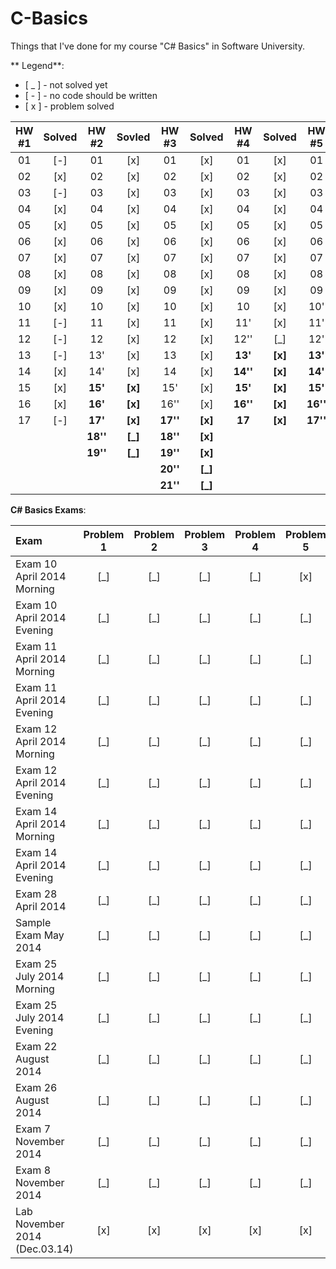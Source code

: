 C-Basics
========
Things that I've done for my course "C# Basics" in Software University.

** Legend**:
- [ _ ] - not solved yet
- [ - ] - no code should be written
- [ x ] - problem solved

|HW #1|Solved|HW #2| Sovled |HW #3|Solved|HW #4|Solved|HW #5|Solved|
|:-:|:-:|:----:|:-----:|:------:|:-----:|:------:|:-----:|:------:|:-----:|
|01 |[-]|01      |[x]    |01      |[x]    |01      |[x]    |01      |[x]    |
|02 |[x]|02      |[x]    |02      |[x]    |02      |[x]    |02      |[x]    |
|03 |[-]|03      |[x]    |03      |[x]    |03      |[x]    |03      |[x]    |
|04 |[x]|04      |[x]    |04      |[x]    |04      |[x]    |04      |[x]    |
|05 |[x]|05      |[x]    |05      |[x]    |05      |[x]    |05      |[x]    |
|06 |[x]|06      |[x]    |06      |[x]    |06      |[x]    |06      |[x]    |
|07 |[x]|07      |[x]    |07      |[x]    |07      |[x]    |07      |[x]    |
|08 |[x]|08      |[x]    |08      |[x]    |08      |[x]    |08      |[x]    |
|09 |[x]|09      |[x]    |09      |[x]    |09      |[x]    |09      |[x]    |
|10 |[x]|10      |[x]    |10      |[x]    |10      |[x]    |10'     |[x]    |
|11 |[-]|11      |[x]    |11      |[x]    |11'     |[x]    |11'     |[x]    |
|12 |[-]|12      |[x]    |12      |[x]    |12''    |[_]    |12'     |[_]    |
|13 |[-]|13'     |[x]    |13      |[x]    |**13'** |**[x]**|**13'** |**[x]**|
|14 |[x]|14'     |[x]    |14      |[x]    |**14''**|**[x]**|**14'** |**[x]**|
|15 |[x]|**15'** |**[x]**|15'     |[x]    |**15'** |**[x]**|**15'** |**[x]**|
|16 |[x]|**16'** |**[x]**|16''    |[x]    |**16''**|**[x]**|**16''**|**[_]**|
|17 |[-]|**17'** |**[x]**|**17''**|**[x]**|**17**  |**[x]**|**17''**|**[_]**|
|   |   |**18''**|**[_]**|**18''**|**[x]**|        |       |        |       |
|   |   |**19''**|**[_]**|**19''**|**[x]**|        |       |        |       |
|   |   |        |       |**20''**|**[_]**|        |       |        |       |
|   |   |        |       |**21''**|**[_]**|        |       |        |       |



**C# Basics Exams**:

|Exam|Problem 1|Problem 2|Problem 3|Problem 4|Problem 5|Problem 6|Problem 7|Problem 8|
|:---|:-------:|:-------:|:-------:|:-------:|:-------:|:-------:|:-------:|:-------:|
|Exam 10 April 2014 Morning| [_] | [_] | [_] | [_] | [x] ||||
|Exam 10 April 2014 Evening| [_] | [_] | [_] | [_] | [_] ||||
|Exam 11 April 2014 Morning| [_] | [_] | [_] | [_] | [_] ||||
|Exam 11 April 2014 Evening| [_] | [_] | [_] | [_] | [_] ||||
|Exam 12 April 2014 Morning| [_] | [_] | [_] | [_] | [_] ||||
|Exam 12 April 2014 Evening| [_] | [_] | [_] | [_] | [_] ||||
|Exam 14 April 2014 Morning| [_] | [_] | [_] | [_] | [_] ||||
|Exam 14 April 2014 Evening| [_] | [_] | [_] | [_] | [_] ||||
|Exam 28 April 2014| [_] | [_] | [_] | [_] | [_] ||||
|Sample Exam May 2014| [_] | [_] | [_] | [_] | [_] ||||
|Exam 25 July 2014 Morning| [_] | [_] | [_] | [_] | [_] ||||
|Exam 25 July 2014 Evening| [_] | [_] | [_] | [_] | [_] ||||
|Exam 22 August 2014| [_] | [_] | [_] | [_] | [_] ||||
|Exam 26 August 2014| [_] | [_] | [_] | [_] | [_] ||||
|Exam 7 November 2014| [_] | [_] | [_] | [_] | [_] ||||
|Exam 8 November 2014| [_] | [_] | [_] | [_] | [_] ||||
|Lab November 2014 (Dec.03.14)|[x]|[x]|[x]|[x]|[x]|[x]|[x]|[x]|
